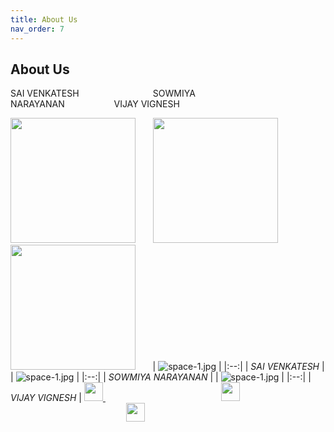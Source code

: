 ```yaml
---
title: About Us
nav_order: 7
---
```

## About Us


SAI VENKATESH&nbsp;&nbsp;&nbsp;&nbsp;&nbsp;&nbsp;&nbsp;&nbsp;&nbsp;&nbsp;&nbsp;&nbsp;&nbsp;&nbsp;&nbsp;&nbsp;&nbsp;&nbsp;&nbsp;&nbsp;&nbsp;&nbsp;&nbsp;&nbsp;&nbsp;&nbsp;&nbsp;&nbsp;&nbsp;&nbsp;SOWMIYA NARAYANAN&nbsp;&nbsp;&nbsp;&nbsp;&nbsp;&nbsp;&nbsp;&nbsp;&nbsp;&nbsp;&nbsp;&nbsp;&nbsp;&nbsp;&nbsp;&nbsp;&nbsp;&nbsp;&nbsp;&nbsp;VIJAY VIGNESH

<img width="200" height="200" src="{{ '/assets/sai.jpeg' | relative_url }}">&nbsp;&nbsp;&nbsp;&nbsp;&nbsp;&nbsp;
<img width="200" height="200" src="{{ '/assets/sai.jpeg' | relative_url }}">&nbsp;&nbsp;&nbsp;&nbsp;&nbsp;&nbsp;
<img width="200" height="200" src="{{ '/assets/vijay.png' | relative_url }}">&nbsp;&nbsp;&nbsp;&nbsp;&nbsp;&nbsp;
| ![space-1.jpg]('assets/sai.jpeg') | 
|:--:| 
| *SAI VENKATESH* |
| ![space-1.jpg]('assets/sowmi.jpeg') | 
|:--:| 
| *SOWMIYA NARAYANAN* |
| ![space-1.jpg]('assets/vijay.jpeg') | 
|:--:| 
| *VIJAY VIGNESH* |
<a href="https://www.linkedin.com/in/sai-venkatesh/" target="_blank">
    <img width="30" height="30" src="{{ '/assets/linkedln.svg' | relative_url }}">
</a>&nbsp;&nbsp;&nbsp;&nbsp;&nbsp;&nbsp;&nbsp;&nbsp;&nbsp;&nbsp;&nbsp;&nbsp;&nbsp;&nbsp;&nbsp;&nbsp;&nbsp;&nbsp;&nbsp;&nbsp;&nbsp;&nbsp;&nbsp;&nbsp;&nbsp;&nbsp;&nbsp;&nbsp;&nbsp;&nbsp;&nbsp;&nbsp;&nbsp;&nbsp;&nbsp;&nbsp;&nbsp;&nbsp;&nbsp;&nbsp;&nbsp;&nbsp;&nbsp;&nbsp;&nbsp;&nbsp;
<a href="'https://www.linkedin.com/in/sowmiyanarayanan-g/" target="_blank">
    <img width="30" height="30" src="{{ '/assets/linkedln.svg' | relative_url }}">
</a>&nbsp;&nbsp;&nbsp;&nbsp;&nbsp;&nbsp;&nbsp;&nbsp;&nbsp;&nbsp;&nbsp;&nbsp;&nbsp;&nbsp;&nbsp;&nbsp;&nbsp;&nbsp;&nbsp;&nbsp;&nbsp;&nbsp;&nbsp;&nbsp;&nbsp;&nbsp;&nbsp;&nbsp;&nbsp;&nbsp;&nbsp;&nbsp;&nbsp;&nbsp;&nbsp;&nbsp;&nbsp;&nbsp;&nbsp;&nbsp;&nbsp;&nbsp;&nbsp;&nbsp;&nbsp;&nbsp;
<a href="https://www.linkedin.com/in/vijay-vignesh-0002/" target="_blank">
    <img width="30" height="30" src="{{ '/assets/linkedln.svg' | relative_url }}">
</a>